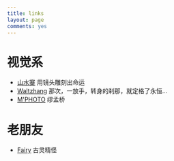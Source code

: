 ```yaml
---
title: links
layout: page
comments: yes
---
```


# 视觉系

- [山水寨](http://www.shaynez.com/) 用镜头雕刻出命运
- [Waltzhang](http://www.waltzhang.com/) 那次，一放手，转身的刹那，就定格了永恒…
- [M'PHOTO](http://zhan.renren.com/miaophoto?checked=true) 缪孟桥

# 老朋友

- [Fairy](http://blog.cos.name/fan) 古灵精怪
